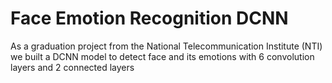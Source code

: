 # Face Emotion Recognition DCNN
 As a graduation project from the National Telecommunication Institute (NTI) we built a DCNN model to detect face and its emotions with 6 convolution layers and 2 connected layers 
